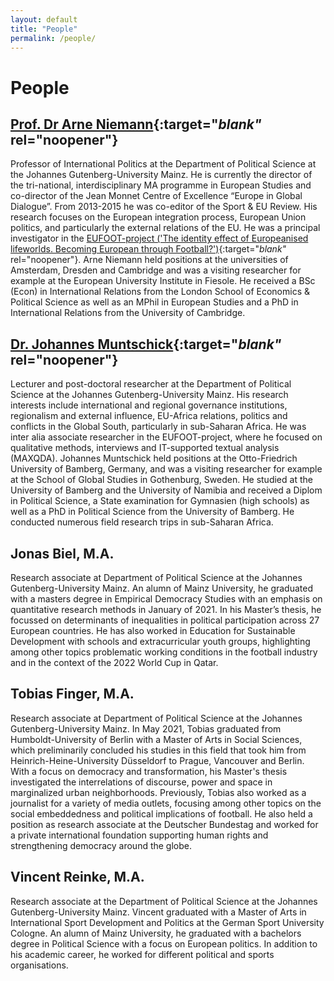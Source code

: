 ```yaml
---
layout: default
title: "People"
permalink: /people/
---
```

# People

## [Prof. Dr Arne Niemann](https://international.politics.uni-mainz.de/staff/arne-niemann/){:target="_blank"_ rel="noopener"}

Professor of International Politics at the Department of Political Science at the Johannes Gutenberg-University Mainz. He is currently the director of the tri-national, interdisciplinary MA programme in European Studies and co-director of the Jean Monnet Centre of Excellence “Europe in Global Dialogue”. From 2013-2015 he was co-editor of the Sport & EU Review. His research focuses on the European integration process, European Union politics, and particularly the external relations of the EU. He was a principal investigator in the [EUFOOT-project ('The identity effect of Europeanised lifeworlds. Becoming European through Football?')](https://eufoot.github.io/){:target="_blank"_ rel="noopener"}. Arne Niemann held positions at the universities of Amsterdam, Dresden and Cambridge and was a visiting researcher for example at the European University Institute in Fiesole. He received a BSc (Econ) in International Relations from the London School of Economics & Political Science as well as an MPhil in European Studies and a PhD in International Relations from the University of Cambridge.

## [Dr. Johannes Muntschick](https://international.politics.uni-mainz.de/staff/johannes-muntschick/){:target="_blank"_ rel="noopener"}
Lecturer and post-doctoral researcher at the Department of Political Science at the Johannes Gutenberg-University Mainz. His research interests include international and regional governance institutions, regionalism and external influence, EU-Africa relations, politics and conflicts in the Global South, particularly in sub-Saharan Africa. He was inter alia associate researcher in the EUFOOT-project, where he focused on qualitative methods, interviews and IT-supported textual analysis (MAXQDA). Johannes Muntschick held positions at the Otto-Friedrich University of Bamberg, Germany, and was a visiting researcher for example at the School of Global Studies in Gothenburg, Sweden. He studied at the University of Bamberg and the University of Namibia and received a Diplom in Political Science, a State examination for Gymnasien (high schools) as well as a PhD in Political Science from the University of Bamberg. He conducted numerous field research trips in sub-Saharan Africa.

## Jonas Biel, M.A.
Research associate at Department of Political Science at the Johannes Gutenberg-University Mainz. An alumn of Mainz University, he graduated with a masters degree in Empirical Democracy Studies with an emphasis on quantitative research methods in January of 2021. In his Master’s thesis, he focussed on determinants of inequalities in political participation across 27 European countries. He has also worked in Education for Sustainable Development with schools and extracurricular youth groups, highlighting among other topics problematic working conditions in the football industry and in the context of the 2022 World Cup in Qatar.

## Tobias Finger, M.A.
Research associate at Department of Political Science at the Johannes Gutenberg-University Mainz. In May 2021, Tobias graduated from Humboldt-University of Berlin with a Master of Arts in Social Sciences, which preliminarily concluded his studies in this field that took him from Heinrich-Heine-University Düsseldorf to Prague, Vancouver and Berlin. With a focus on democracy and transformation, his Master's thesis investigated the interrelations of discourse, power and space in marginalized urban neighborhoods. Previously, Tobias also worked as a journalist for a variety of media outlets, focusing among other topics on the social embeddedness and political implications of football. He also held a position as research associate at the Deutscher Bundestag and worked for a private international foundation supporting human rights and strengthening democracy around the globe.

## Vincent Reinke, M.A.
Research associate at the Department of Political Science at the Johannes Gutenberg-University Mainz. Vincent graduated with a Master of Arts in International Sport Development and Politics at the German Sport University Cologne. An alumn of Mainz University, he graduated with a bachelors degree in Political Science with a focus on European politics. In addition to his academic career, he worked for different political and sports organisations.
